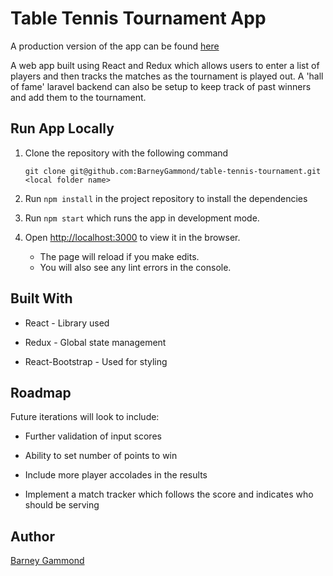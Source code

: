 # Table Tennis Tournament App

A production version of the app can be found [here](https://barneygammond.github.io/table-tennis-tournament/)

A web app built using React and Redux which allows users to enter a list of players and then tracks the matches as the tournament is played out. A 'hall of fame' laravel backend can also be setup to keep track of past winners and add them to the tournament. 

## Run App Locally

1. Clone the repository with the following command

      `git clone git@github.com:BarneyGammond/table-tennis-tournament.git <local folder name>`

2. Run `npm install` in the project repository to install the dependencies

3. Run `npm start` which runs the app in development mode.


4. Open [http://localhost:3000](http://localhost:3000) to view it in the browser.
    * The page will reload if you make edits.
    * You will also see any lint errors in the console.

## Built With

* React - Library used

* Redux - Global state management

* React-Bootstrap - Used for styling

## Roadmap

Future iterations will look to include:


* Further validation of input scores

* Ability to set number of points to win

* Include more player accolades in the results

* Implement a match tracker which follows the score and indicates who should be serving

## Author

[Barney Gammond](https://github.com/BarneyGammond)
